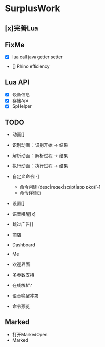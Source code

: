 # SurplusWork

## [x]完善Lua

## FixMe
- [x] lua call java getter setter 
- [] Rhino efficiency

## Lua API

- [x] 设备信息
- [x] 存储Api
- [x] SpHelper

## TODO 

 - 动画[]
  - 识别动画： 识别开始 -> 结果
  - 解析动画： 解析过程 -> 结果
  - 执行动画： 执行过程 -> 结果
 
 - 自定义命令[-]
   - 命令创建 (desc|regex|script|app pkg)[-]
   - 命令详情页
 - 设置[]
 - 语音唤醒[x]
 - 跳过广告[]
 
 - 商店
 - Dashboard
 - Me
 - 欢迎界面
 
 - 多参数支持
 - 在线解析?
 
 - 语音唤醒冲突
 
 - 命令预览
 
 ## Marked
 
 - 打开MarkedOpen
 - Marked